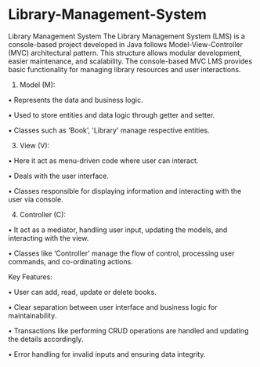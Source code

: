 # Library-Management-System
Library Management System
The Library Management System (LMS) is a console-based project developed in Java follows Model-View-Controller (MVC) architectural pattern. This structure allows modular development, easier maintenance, and scalability. The console-based MVC LMS provides basic functionality for managing library resources and user interactions.
1.	Model (M):
   
   •	Represents the data and business logic.

   •	Used to store entities and data logic through getter and setter.

   •	Classes such as 'Book’, 'Library' manage respective entities.

3.	View (V):
   
   •	Here it act as menu-driven code where user can interact.

   •	Deals with the user interface.

   •	Classes responsible for displaying information and interacting with the user via console.

4.	Controller (C):
   
   •	It act as a mediator, handling user input, updating the models, and interacting with the view.

   •	Classes like ‘Controller’ manage the flow of control, processing user commands, and co-ordinating actions.

Key Features:

•	User can add, read, update or delete books.

•	Clear separation between user interface and business logic for maintainability.

•	Transactions like performing CRUD operations are handled and updating the details accordingly.





•	Error handling for invalid inputs and ensuring data integrity.

